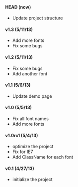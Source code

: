 #### HEAD (now)
  * Update project structure
#### v1.3 (5/11/13)
  * Add more fonts
  * Fix some bugs

#### v1.2 (5/11/13)
  * Fix some bugs
  * Add another font

#### v1.1 (5/6/13)
  * Update demo page

#### v1.0 (5/5/13)
  * Fix all font names
  * Add more fonts

#### v1.0rc1 (5/4/13)
  * optimize the project
  * Fix for IE7
  * Add ClassName for each font

#### v0.1 (4/27/13)
  * initialize the project